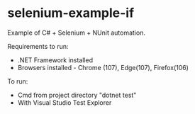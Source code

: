 # selenium-example-if

Example of C# + Selenium + NUnit  automation.

Requirements to run:
 - .NET Framework installed 
 - Browsers installed - Chrome (107), Edge(107), Firefox(106)
 
To run:
 - Cmd from project directory "dotnet test"
 - With Visual Studio Test Explorer
